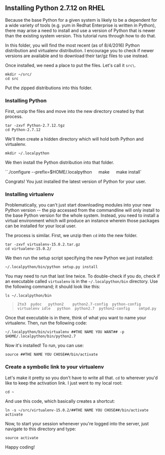 ## Installing Python 2.7.12 on RHEL

Because the base Python for a given system is likely to be a dependent for a
wide variety of tools (e.g. yum in Redhat Enterprise is written in Python),
there may arise a need to install and use a version of Python that is newer
than the existing system version. This tutorial runs through how to do that.

In this folder, you will find the most recent (as of 8/4/2016) Python
distribution and virtualenv distribution. I encourage you to check if newer
versions are available and to download their tar/gz files to use instead.

Once installed, we need a place to put the files. Let's call it `src\`.

`mkdir ~/src/`  
`cd src`


Put the zipped distributions into this folder.

### Installing Python

First, unzip the files and move into the new directory created by that process.

`tar -zxvf Python-2.7.12.tgz`  
`cd Python-2.7.12`  

We'll then create a hidden directory which will hold both Python and
virtualenv.

`mkdir ~/.localpython`

We then install the Python distribution into that folder.

``./configure --prefix=$HOME/.localpython`  
`make`  
`make install`

Congrats! You just installed the latest version of Python for your user.

### Installing virtualenv

Problematically, you can't just start downloading modules into your new Python
version -- the pip accessed from the commandline will only install to the base
Python version for the whole system. Instead, you need to install a virtual
environment which will produce an instance wherein those packages can be
installed for your local user.

The process is similar. First, we unzip then `cd` into the new folder.

`tar -zxvf virtualenv-15.0.2.tar.gz`  
`cd virtualenv-15.0.2/`

We then run the setup script specifying the new Python we just installed:

`~/.localpython/bin/python setup.py install`  

You may need to run that last line twice. To double-check if you do, check if an
executable called `virtualenv` is in the `~/.localpython/bin` directory. Use the
following command; it should look like this:

`ls ~/.localpython/bin`  
> `2to3  pydoc   python2    python2.7-config  python-config virtualenv idle  
python  python2.7  python2-config    smtpd.py`  

Once that executable is in there, think of what you want to name your
virtualenv. Then, run the following code:

`~/.localpython/bin/virtualenv ##THE NAME YOU WANT## -p $HOME/.localpython/bin/python2.7`

Now it's installed! To run, you can use:

`source ##THE NAME YOU CHOSE##/bin/activate`

### Create a symbolic link to your virtualenv

Let's make it pretty so you don't have to write all that. `cd` to wherever you'd
like to keep the activation link. I just went to my local root:

`cd ~`

And use this code, which basically creates a shortcut:

`ln -s ~/src/virtualenv-15.0.2/##THE NAME YOU CHOSE##/bin/activate activate`

Now, to start your session whenever you're logged into the server, just navigate
to this directory and type:

`source activate`

Happy coding!

